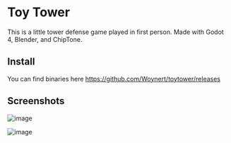 # Toy Tower

This is a little tower defense game played in first person. Made with Godot 4, Blender, and ChipTone.

## Install

You can find binaries here https://github.com/Woynert/toytower/releases

## Screenshots

![image](https://github.com/Woynert/toytower/assets/61242172/ec77c15f-0eb4-412e-83ab-d743a401e139)


![image](https://github.com/Woynert/toytower/assets/61242172/bc343453-b6d9-40c9-872e-18f1a7550121)


